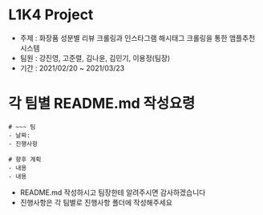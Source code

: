 # L1K4 Project
  + 주제 : 화장품 성분별 리뷰 크롤링과 인스타그램 해시태그 크롤링을 통한 앰플추천 시스템
  + 팀원 : 강진영, 고준렬, 김나윤, 김민기, 이용정(팀장)
  + 기간 : 2021/02/20 ~ 2021/03/23

# 각 팀별 README.md 작성요령
```
# ~~~ 팀
- 날짜:
- 진행사항

# 향후 계획
- 내용
- 내용
```
- README.md 작성하시고 팀장한테 알려주시면 감사하겠습니다
- 진행사항은 각 팀별로 진행사항 폴더에 작성해주세요
